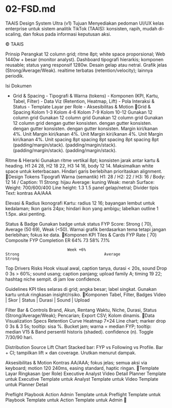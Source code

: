 <!-- generated: 2025-09-27 05:47:44 UTC -->

# 02-FSD.md

TAAIS Design System Ultra (v1)
 Tujuan
 Menyediakan pedoman UI/UX kelas enterprise untuk sistem analitik TikTok (TAAIS): konsisten, rapih, mudah di-
 scaling, dan fokus pada informasi keputusan aksi.



 © TAAIS



 Prinsip                                                                                               Perangkat
 12 column grid; ritme 8pt; white space proporsional;                                                  Web 1440w + besar (monitor analyst). Dashboard
 tipografi hierarkis; komponen reusable; status yang                                                   responsif 1280w. Desain gelap atau netral. Grafik
 jelas (Strong/Average/Weak).                                                                          realtime terbatas (retention/velocity); lainnya
                                                                                                       periodik.




 Isi Dokumen
 - Grid & Spacing - Tipografi & Warna (tokens) - Komponen (KPI, Kartu, Tabel, Filter) - Data Viz (Retention,
 Heatmap, Lift) - Pola Interaksi & Status - Template Layar per Role - Aksesibilitas & Motion
Grid & Spacing
  Kolom 1-3                                     Kolom 4-6                                     Kolom 7-9                    Kolom 10-12
  Gunakan 12 column grid                        Gunakan 12 column grid                        Gunakan 12 column grid       Gunakan 12 column grid
  dengan gutter konsisten.                      dengan gutter konsisten.                      dengan gutter konsisten.     dengan gutter konsisten.
  Margin kiri/kanan 4%. Unit                    Margin kiri/kanan 4%. Unit                    Margin kiri/kanan 4%. Unit   Margin kiri/kanan 4%. Unit
  spacing 8pt                                   spacing 8pt                                   spacing 8pt                  spacing 8pt
  (padding/margin/stack).                       (padding/margin/stack).                       (padding/margin/stack).      (padding/margin/stack).




 Ritme & Hierarki
 Gunakan ritme vertikal 8pt; konsisten jarak antar kartu & heading. H1 24 28, H2 18 22, H3 14 16, body 12 14.
 Maksimalkan white space untuk keterbacaan. Hindari garis berlebihan prioritaskan alignment.
Design Tokens
 Tipografi                                                                                     Warna (semantik)
 H1: 28 / H2: 22 / H3: 16 / Body: 12 14 / Caption: 11                                          Strong: hijau Average: kuning Weak: merah Surface:
 Weight: 700/600/400 Line height: 1.3 1.5                                                      panel gelap/netral; Divider tipis Text: kontras AA/AAA




 Elevasi & Radius                                                                              Ikonografi
 Kartu: radius 12 16; bayangan lembut untuk kedalaman;                                         Ikon garis 24px; hindari ikon yang ambigu; labelkan
 outline 1 1.5px.                                                                              aksi penting.




 Status & Badge
 Gunakan badge untuk status FYP Score: Strong ( 70), Average (50 69), Weak (<50). Warnai grafik berdasarkan tema
 tetapi jangan berlebihan; fokus ke data.
Komponen KPI Tiles & Cards
   FYP Rate ( 70)                                   Composite FYP                                   Completion                                  ER
                               64%                                                  73                                       58%                            7.1%

                               Week +6%                                             Strong                                     Average                       Strong




   Top Drivers                                                                                      Risks
   Hook visual awal, caption tanya, durasi < 20s, sound                                             Drop 0 3s > 60%; sound usang; caption panjang; upload
   family A; timing 19 22; hashtag niche sempit.                                                    di jam low confidence.




 Guidelines
 KPI tiles selaras di grid; angka besar; label singkat. Gunakan kartu untuk ringkasan insight/risiko.
Komponen Tabel, Filter, Badges
  Video | Skor | Status | Durasi | Sound | Upload




 Filter Bar & Controls
 Brand, Akun, Rentang Waktu, Niche, Durasi, Status (Strong/Average/Weak); Pencarian; Export CSV; Kolom dinamis.
Data Visualization Specs
 Retention Curve                                                                                 Heatmap 7×24
 Line chart; marker drop 0 3s & 3 5s; tooltip: sisa %.                                           Bucket jam; warna = median FYP; tooltip: median V15 &
 Band persentil historis (shaded).                                                               confidence (n). Toggle 7/30/90 hari.




 Distribution Source                                                                             Lift Chart
 Stacked bar: FYP vs Following vs Profile.                                                       Bar + CI; tampilkan lift × dan coverage. Urutkan
                                                                                                 menurut dampak.




 Aksesibilitas & Motion
 Kontras AA/AAA; fokus jelas; semua aksi via keyboard; motion 120 240ms, easing standard, haptic ringan.
Template Layar Ringkasan (per Role)
 Executive                  Analyst                   Video Detail            Planner
 Template untuk Executive   Template untuk Analyst    Template untuk Video    Template untuk Planner
                                                      Detail




 Preflight                  Playbook                  Action                  Admin
 Template untuk Preflight   Template untuk Playbook   Template untuk Action   Template untuk Admin
